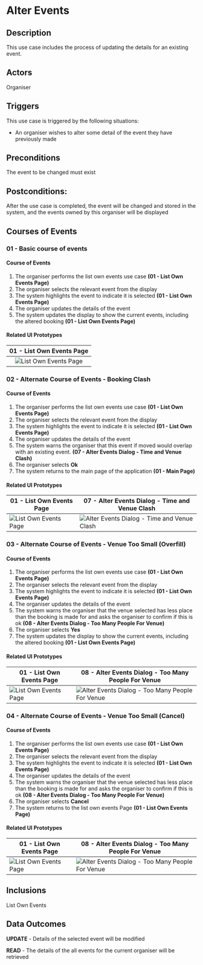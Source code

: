 # Alter Events

## Description

This use case includes the process of updating the details for an existing event. 

## Actors

Organiser

## Triggers

This use case is triggered by the following situations:

- An organiser wishes to alter some detail of the event they have previously made

## Preconditions

The event to be changed must exist

## Postconditions:

After the use case is completed, the event will be changed and stored in the system, and the events owned by this organiser will be displayed

## Courses of Events

### 01 - Basic course of events
#### Course of Events
1. The organiser performs the list own events use case **(01 - List Own Events Page)**
2. The organiser selects the relevant event from the display
3. The system highlights the event to indicate it is selected  **(01 - List Own Events Page)**
4. The organiser updates the details of the event
5. The system updates the display to show the current events, including the altered booking **(01 - List Own Events Page)**
#### Related UI Prototypes
|    01 - List Own Events Page     |
|:--------------------------------:|
| ![List Own Events Page](ui/.png) |


### 02  - Alternate Course of Events - Booking Clash

#### Course of Events

1. The organiser performs the list own events use case **(01 - List Own Events Page)**
2. The organiser selects the relevant event from the display
3. The system highlights the event to indicate it is selected  **(01 - List Own Events Page)**
4. The organiser updates the details of the event
5. The system warns the organiser that this event if moved would overlap with an existing event.  **(07 - Alter Events Dialog - Time and Venue Clash)**
6. The organiser selects **Ok**
7. The system returns to the main page of the application **(01 - Main Page)**

#### Related UI Prototypes
| 01 - List Own Events Page  | 07 - Alter Events Dialog - Time and Venue Clash |
| --- | --- |
| ![List Own Events Page ](ui/.png)  | ![Alter Events Dialog - Time and Venue Clash](ui/.png) |


### 03 - Alternate Course of Events - Venue Too Small (Overfill)

#### Course of Events

1. The organiser performs the list own events use case **(01 - List Own Events Page)**
2. The organiser selects the relevant event from the display
3. The system highlights the event to indicate it is selected  **(01 - List Own Events Page)**
4. The organiser updates the details of the event
5. The system warns the organiser that the venue selected has less place than the booking is made for and asks the organiser to confirm if this is ok **(08 - Alter Events Dialog - Too Many People For Venue)**
6. The organiser selects **Yes**
7. The system updates the display to show the current events, including the altered booking **(01 - List Own Events Page)**

#### Related UI Prototypes
| 01 - List Own Events Page | 08 - Alter Events Dialog - Too Many People For Venue |
| --- | --- |
| ![List Own Events Page ](ui/.png)  | ![Alter Events Dialog - Too Many People For Venue](ui/.png) |

 
### 04 - Alternate Course of Events - Venue Too Small (Cancel)

#### Course of Events

1. The organiser performs the list own events use case **(01 - List Own Events Page)**
2. The organiser selects the relevant event from the display
3. The system highlights the event to indicate it is selected  **(01 - List Own Events Page)**
4. The organiser updates the details of the event
5. The system warns the organiser that the venue selected has less place than the booking is made for and asks the organiser to confirm if this is ok **(08 - Alter Events Dialog - Too Many People For Venue)**
6. The organiser selects **Cancel**
7. The system returns to the list own events Page **(01 - List Own Events Page)**

#### Related UI Prototypes
| 01 - List Own Events Page | 08 - Alter Events Dialog - Too Many People For Venue |
| --- | --- |
| ![List Own Events Page ](ui/.png)  | ![Alter Events Dialog - Too Many People For Venue](ui/.png) |


## Inclusions

List Own Events

## Data Outcomes
**UPDATE** - Details of the selected event will be modified

**READ** - The details of the all events for the current organiser will be retrieved
